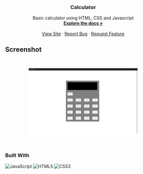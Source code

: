 
<!-- PROJECT LOGO -->
<br />
<div align="center">

  <h3 align="center">Calculator</h3>

  <p align="center">
    Basic calculator using HTML, CSS and Javascript
    <br />
    <a href="https://github.com/jauharmuhammed/readable-bookstore"><strong>Explore the docs »</strong></a>
    <br />
    <br />
    <a href="https://jauharmuhammed.github.io/Basic-Calculator-Js/">View Site</a>
    ·
    <a href="https://github.com/jauharmuhammed/Basic-Calculator-Js/issues">Report Bug</a>
    ·
    <a href="https://github.com/jauharmuhammed/Basic-Calculator-Js">Request Feature</a>
  </p>
</div>


## Screenshot
<br>
<p align='center'>
<img src="https://github.com/Jauharmuhammed/Basic-Calculator-Js/blob/main/assets/preview.png" width='70%' >
</p>
<br>

### Built With

![JavaScript](https://img.shields.io/badge/JavaScript-F7DF1E?style=for-the-badge&logo=javascript&logoColor=black)
![HTML5](https://img.shields.io/badge/HTML5%20-%23E34F26.svg?style=for-the-badge&logo=html5&logoColor=white)
![CSS3](https://img.shields.io/badge/CSS%20-%231572B6.svg?style=for-the-badge&logo=css3&logoColor=white)

<br>


